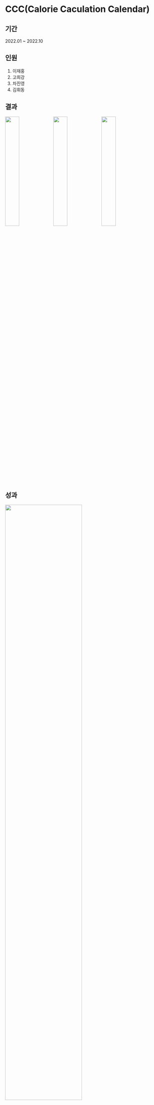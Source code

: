 # CCC(Calorie Caculation Calendar)

## 기간
2022.01 ~ 2022.10

## 인원
1. 이재홍
2. 고희강
3. 차진영
4. 김휘동

## 결과
<img src="https://github.com/jaehong9809/2022-cap-ccp/assets/83408593/7413be43-399f-4dfc-90cb-714d8b7c395f" width="30%">
<img src="https://github.com/jaehong9809/2022-cap-ccp/assets/83408593/4526e1ba-e0e9-4ce6-aff1-8fced4dc352a" width="30%">
<img src="https://github.com/jaehong9809/2022-cap-ccp/assets/83408593/4def73e4-3e40-4ce9-a709-8f5b127e7682" width="30%">

## 성과
<img src="https://github.com/jaehong9809/2022-cap-ccp/assets/83408593/07c2f035-36c0-46fa-a1ec-cc3393c8d226" width="70%">

